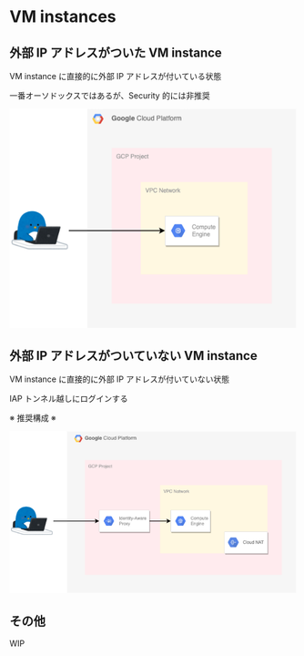 # VM instances

## 外部 IP アドレスがついた VM instance

VM instance に直接的に外部 IP アドレスが付いている状態

一番オーソドックスではあるが、Security 的には非推奨

![](./external-ip/01.png)

## 外部 IP アドレスがついていない VM instance

VM instance に直接的に外部 IP アドレスが付いていない状態

IAP トンネル越しにログインする

※ 推奨構成 ※

![](./no-external-ip/01.png)

## その他

WIP

